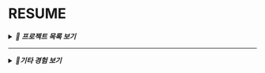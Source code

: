# RESUME

<details>
<summary><b><i>🐬 프로젝트 목록 보기</i></b></summary>
<br>

### 🎨 <strong>디자인 업무 자동화 (2025.05 ~ 진행중)</strong>
Claude MCP와 Adobe를 활용한 디자인 업무 자동화 프로젝트  
<strong>기술</strong>: Python, Adobe Photoshop  
- Cluade MCP servcer를 구축해서 adobe photoshop에서 진행하는 디자인 업무를 자동화하였음  
- n8n과 mcp, slack을 연결해서 아파트가 등록되면 배너, 안내문, 평면도 등 디자인 업무 자동화 진행  

---

### 🔁 <strong>서버 마이그레이션 (2025.04 ~ 2025.05)</strong>
API 서버를 Flask에서 FaskAPI로 마이그레이션 프로젝트  
<strong>기술</strong>: FastAPI  
- 기존 프로젝트 안전성 확인을 위해 테스트 커버리지 0% → 85% 달성  
- 비동기 적용을 통해 API 응답 속도 개선  
- SQLArchemy 1.0 → 2.0 업그레이드  

---

### 💸 <strong>Amazon EKS 기반 MLOps 인프라 비용 최적화 (2025.03 ~ 2025.04)</strong>
Karpenter와 Knative를 이용한 서버 비용 최소화 프로젝트  
<strong>기술</strong>: Amazon EKS, Kubernetes  
- 워크로드 특성에 따라 동적 정적 노드그룹으로 분류하고, 유휴 상태인 서비스 파드를 제로 스케일 적용 및 이벤트 기반 노드 운영을 통해 서버 운영 비용 50~90% 절감하였습니다  
<strong>저장소 링크</strong>:  
https://maroon-redcurrant-7c5.notion.site/PRO-Amazon-EKS-ML-

---

### 🛠️ <strong>아파트 하자 분류 AI 서비스 (2024.04 ~ 2025.03)</strong>
아파트 하자 분류 AI 서비스 MLOps 인프라 구축 프로젝트  
<strong>기술</strong>: Amazon EKS, Kubernetes, Kubeflow, Argo, Grafana  
- SageMaker → KServe 마이그레이션으로 운영 비용 최소 50% 절감 및 aws 종속성 제거  
- 추론 서버를 서버리스 형식 구축 및 운영을 통해 추론 비용 추가 절감  
- Kubeflow 기반 ML 파이프라인 자동화 (데이터 수집, 전처리, 학습, 배포) 구축  
- gitops + slack sdk를 활용해 실시간 대응 환경 구축  
<strong>저장소 링크</strong>:  
https://maroon-redcurrant-7c5.notion.site/PRO-Amazon-EKS-MLOps-1de393a5a7978061b68fd78fbb2b353b?pvs=4

---

### 🔍 <strong>다중 객체 이미지 판별 및 6D 포즈 추정 웹서비스 (2023.07 ~ 2023.08)</strong>
다중 객체 이미지를 활용하여 객체의 포즈를 추정하는 솔루션 개발  
<strong>기술</strong>: Java, Spring Boot, MySQL, PyTorch, OpenCV  
- (주) 다래비젼에서 요구한 프로젝트에서 Back End와 팀장으로서 역할을 다했습니다  
- 기업 측에서 과거에 진행했던 프로젝트였지만 현재 회사 내부적으로 여건이 안서 관련 프로젝트가 중단된 상태였습니다. 기업에서 요구한 사항은 단순히 6D Pose 값만 출력하는 것이었지만 웹서비스를 추가로 구현하였습니다  
- 프로젝트에서는 SpringBoot를 활용하여 서버 API를 구성하고, 객체 식별 및 포즈 추출을 위해 Flask와 OpenCV, Yolov8를 이용해 API를 구축했습니다  
- 최종적으로 기업 이사들 앞에서 발표를 진행했고, 예상했던 6D Pose 값만 보여준 게 아니라 객체의 6D를 추정하는 데 있어서 나오는 과정들을 웹서비스로 동적인 형태로 시각화해서 보여준 결과 긍정적인 피드백을 받았습니다  
<strong>저장소 링크</strong>:  
https://github.com/honeydanji/Team_Project/tree/main

</details>

---

<details>
<summary><b><i>🐬기타 경험 보기</i></b></summary>
<br>

- 💡 **AWS Chalice 배포 환경 변경**  
  Sagemaker에서 직접 인스턴스 생성 비용을 줄이기 위해 배포 환경을 Sagemaker → GoogleColab으로 변경

- 💡 **AI 모델 React-native, Android 환경 배포**  
  AI 모델 서버 운용 비용 절감을 위해 모델 형식을 pt에서 onnx로 전환 후 앱 자체에 모델 탑재

- 💡 **React-native, Android 환경 배포된 AI 모델 성능 개선**  
  앱 자체에 모델을 탑재시키기 위해서 로컬 GPU 환경을 구축하고 onnxruntime 라이브러리를 이용해 모델 파일 크기를 기존 대비 1/4로 경량화  
  모델 경량화로 인한 모델 성능 저하 최소화를 위해 로컬 GPU 사용 환경을 구축해 모델 최적화를 진행시켜 모델 정확도를 양자화 이전 모델과 동일하게 유지

- 💡 **AndroidEmulater 멈춤 및 끊김 현상 해결**  
  AndroidStudio 디버깅 및 profiler 분석을 통해 메모리 릭 현상 발견  
  모델 세션 생성, 추론, 삭제를 1개의 트랜잭션으로 묶어 메모리 릭 현상을 해결

- 💡 **모델 학습 과정 및 결과 시각화**  
  GoogleColab - wandb 연동, wandb customizing으로 대시 보드 제작

</details>
